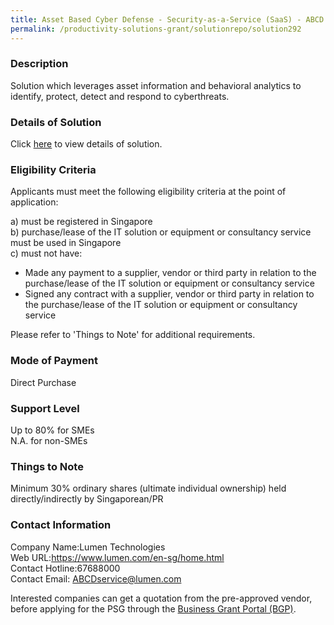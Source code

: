 ```yaml
---
title: Asset Based Cyber Defense - Security-as-a-Service (SaaS) - ABCD combo for 10 servers and 15 EndPoints (for SMEs with 10 servers and 15 employees or more)
permalink: /productivity-solutions-grant/solutionrepo/solution292
---
```


### Description

Solution which leverages asset information and behavioral analytics to identify, protect, detect and respond to cyberthreats.

### Details of Solution

Click <a href='https://www.gobusiness.gov.sg/images/psg/Desensitised_Lumen_Annex_3_CR_wef_29_Oct_2020_Part_3.pdf' target='_blank'>here</a> to view details of solution.

### Eligibility Criteria

Applicants must meet the following eligibility criteria at the point of application:

a) must be registered in Singapore <br>
b) purchase/lease of the IT solution or equipment or consultancy service must be used in Singapore <br>
c) must not have:
- Made any payment to a supplier, vendor or third party in relation to the purchase/lease of the IT solution or equipment or consultancy service
- Signed any contract with a supplier, vendor or third party in relation to the purchase/lease of the IT solution or equipment or consultancy service

Please refer to 'Things to Note' for additional requirements.

### Mode of Payment
Direct Purchase

### Support Level
Up to 80% for SMEs <br>
N.A. for non-SMEs

### Things to Note
Minimum 30% ordinary shares (ultimate individual ownership) held directly/indirectly by Singaporean/PR

### Contact Information
Company Name:Lumen Technologies<br>Web URL:https://www.lumen.com/en-sg/home.html<br>Contact Hotline:67688000<br>Contact Email: ABCDservice@lumen.com<br>

Interested companies can get a quotation from the pre-approved vendor, before applying for the PSG through the <a target='_blank' href='https://www.businessgrants.gov.sg/'>Business Grant Portal (BGP)</a>.
